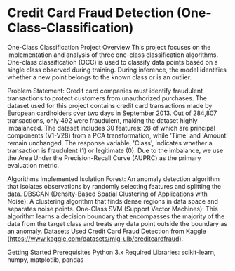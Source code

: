 # Credit Card Fraud Detection (One-Class-Classification)
One-Class Classification Project
Overview
This project focuses on the implementation and analysis of three one-class classification algorithms. One-class classification (OCC) is used to classify data points based on a single class observed during training. During inference, the model identifies whether a new point belongs to the known class or is an outlier.

Problem Statement:
Credit card companies must identify fraudulent transactions to protect customers from unauthorized purchases. The dataset used for this project contains credit card transactions made by European cardholders over two days in September 2013. Out of 284,807 transactions, only 492 were fraudulent, making the dataset highly imbalanced. The dataset includes 30 features: 28 of which are principal components (V1-V28) from a PCA transformation, while 'Time' and 'Amount' remain unchanged. The response variable, 'Class', indicates whether a transaction is fraudulent (1) or legitimate (0). Due to the imbalance, we use the Area Under the Precision-Recall Curve (AUPRC) as the primary evaluation metric.

Algorithms Implemented
Isolation Forest:
An anomaly detection algorithm that isolates observations by randomly selecting features and splitting the data.
DBSCAN (Density-Based Spatial Clustering of Applications with Noise):
A clustering algorithm that finds dense regions in data space and separates noise points.
One-Class SVM (Support Vector Machines):
This algorithm learns a decision boundary that encompasses the majority of the data from the target class and treats any data point outside the boundary as an anomaly.
Datasets Used Credit Card Fraud Detection from Kaggle (https://www.kaggle.com/datasets/mlg-ulb/creditcardfraud).

Getting Started
Prerequisites
Python 3.x
Required Libraries: scikit-learn, numpy, matplotlib, pandas
